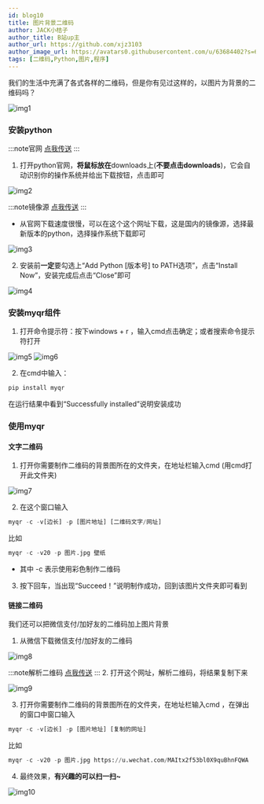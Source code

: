 ```yaml
---
id: blog10
title: 图片背景二维码
author: JACK小桔子
author_title: B站up主
author_url: https://github.com/xjz3103
author_image_url: https://avatars0.githubusercontent.com/u/63684402?s=60&v=4
tags: [二维码,Python,图片,程序]
---
```

我们的生活中充满了各式各样的二维码，但是你有见过这样的，以图片为背景的二维码吗？

![img1](https://s1.ax1x.com/2020/07/12/U8NRSA.th.png "© JACK小桔子")
<!--truncate-->
### 安装python
:::note官网
[点我传送](https://www.python.org/)
:::

1. 打开python官网，**将鼠标放在**downloads上(**不要点击downloads**)，它会自动识别你的操作系统并给出下载按钮，点击即可

![img2](https://s1.ax1x.com/2020/07/12/U8wW4S.png "© JACK小桔子")

:::note镜像源
[点我传送](https://npm.taobao.org/mirrors/python/)
:::

* 从官网下载速度很慢，可以在这个这个网址下载，这是国内的镜像源，选择最新版本的python，选择操作系统下载即可

![img3](https://s1.ax1x.com/2020/07/12/U8BVoV.png "© JACK小桔子")

2. 安装前**一定**要勾选上“Add Python [版本号] to PATH选项”，点击“Install Now”，安装完成后点击“Close”即可

![img4](https://s1.ax1x.com/2020/07/12/U8BnWF.png "© JACK小桔子")

### 安装myqr组件
1. 打开命令提示符：按下windows + r ，输入cmd点击确定；或者搜索命令提示符打开

![img5](https://s1.ax1x.com/2020/07/12/U8BjX9.png "© JACK小桔子")
![img6](https://s1.ax1x.com/2020/07/12/U8BxmR.png "© JACK小桔子")

2. 在cmd中输入：
```python
pip install myqr
```
在运行结果中看到“Successfully installed”说明安装成功

### 使用myqr
#### 文字二维码
1. 打开你需要制作二维码的背景图所在的文件夹，在地址栏输入cmd (用cmd打开此文件夹)

![img7](https://s1.ax1x.com/2020/07/12/U860aR.png "© JACK小桔子")

2. 在这个窗口输入
```python
myqr -c -v[边长] -p [图片地址] [二维码文字/网址]
```
比如
```python
myqr -c -v20 -p 图片.jpg 壁纸
```
* 其中 -c 表示使用彩色制作二维码

3. 按下回车，当出现“Succeed！”说明制作成功，回到该图片文件夹即可看到

#### 链接二维码
我们还可以把微信支付/加好友的二维码加上图片背景
1. 从微信下载微信支付/加好友的二维码

![img8](https://s1.ax1x.com/2020/07/12/U8cX6O.png "© JACK小桔子")

:::note解析二维码
[点我传送](https://cli.im/deqr/)
:::
2. 打开这个网址，解析二维码，将结果复制下来

![img9](https://s1.ax1x.com/2020/07/12/U8ciyF.png "© JACK小桔子")

3. 打开你需要制作二维码的背景图所在的文件夹，在地址栏输入cmd ，在弹出的窗口中窗口输入
```python
myqr -c -v[边长] -p [图片地址] [复制的网址]
```
比如
```python
myqr -c -v20 -p 图片.jpg https://u.wechat.com/MAItx2f53bl0X9quBhnFQWA
```

4. 最终效果，**有兴趣的可以扫一扫~**

![img10](https://s1.ax1x.com/2020/07/12/U8NRSA.png "© JACK小桔子")